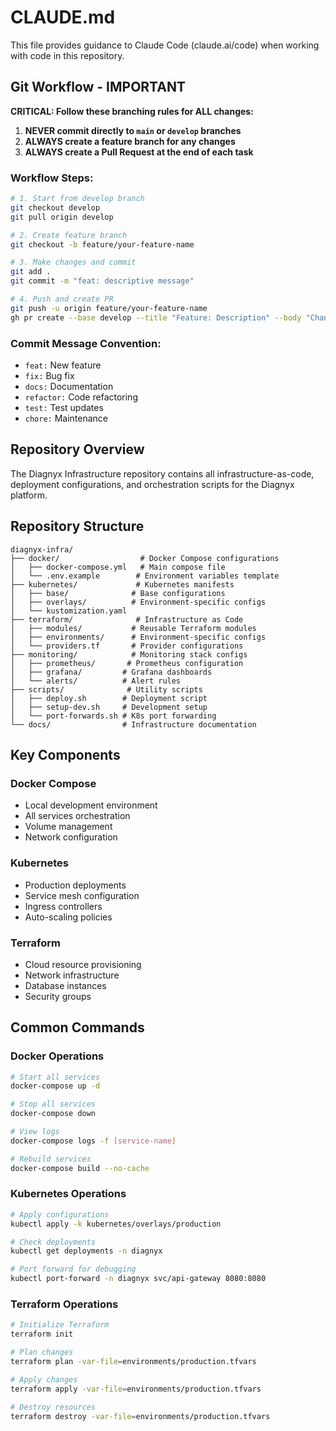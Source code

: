 # CLAUDE.md

This file provides guidance to Claude Code (claude.ai/code) when working with code in this repository.

## Git Workflow - IMPORTANT

**CRITICAL: Follow these branching rules for ALL changes:**

1. **NEVER commit directly to `main` or `develop` branches**
2. **ALWAYS create a feature branch for any changes**
3. **ALWAYS create a Pull Request at the end of each task**

### Workflow Steps:
```bash
# 1. Start from develop branch
git checkout develop
git pull origin develop

# 2. Create feature branch
git checkout -b feature/your-feature-name

# 3. Make changes and commit
git add .
git commit -m "feat: descriptive message"

# 4. Push and create PR
git push -u origin feature/your-feature-name
gh pr create --base develop --title "Feature: Description" --body "Changes made"
```

### Commit Message Convention:
- `feat:` New feature
- `fix:` Bug fix
- `docs:` Documentation
- `refactor:` Code refactoring
- `test:` Test updates
- `chore:` Maintenance

## Repository Overview

The Diagnyx Infrastructure repository contains all infrastructure-as-code, deployment configurations, and orchestration scripts for the Diagnyx platform.

## Repository Structure

```
diagnyx-infra/
├── docker/                  # Docker Compose configurations
│   ├── docker-compose.yml   # Main compose file
│   └── .env.example        # Environment variables template
├── kubernetes/             # Kubernetes manifests
│   ├── base/              # Base configurations
│   ├── overlays/          # Environment-specific configs
│   └── kustomization.yaml
├── terraform/              # Infrastructure as Code
│   ├── modules/           # Reusable Terraform modules
│   ├── environments/      # Environment-specific configs
│   └── providers.tf       # Provider configurations
├── monitoring/            # Monitoring stack configs
│   ├── prometheus/       # Prometheus configuration
│   ├── grafana/         # Grafana dashboards
│   └── alerts/          # Alert rules
├── scripts/              # Utility scripts
│   ├── deploy.sh        # Deployment script
│   ├── setup-dev.sh     # Development setup
│   └── port-forwards.sh # K8s port forwarding
└── docs/                # Infrastructure documentation
```

## Key Components

### Docker Compose
- Local development environment
- All services orchestration
- Volume management
- Network configuration

### Kubernetes
- Production deployments
- Service mesh configuration
- Ingress controllers
- Auto-scaling policies

### Terraform
- Cloud resource provisioning
- Network infrastructure
- Database instances
- Security groups

## Common Commands

### Docker Operations
```bash
# Start all services
docker-compose up -d

# Stop all services
docker-compose down

# View logs
docker-compose logs -f [service-name]

# Rebuild services
docker-compose build --no-cache
```

### Kubernetes Operations
```bash
# Apply configurations
kubectl apply -k kubernetes/overlays/production

# Check deployments
kubectl get deployments -n diagnyx

# Port forward for debugging
kubectl port-forward -n diagnyx svc/api-gateway 8080:8080
```

### Terraform Operations
```bash
# Initialize Terraform
terraform init

# Plan changes
terraform plan -var-file=environments/production.tfvars

# Apply changes
terraform apply -var-file=environments/production.tfvars

# Destroy resources
terraform destroy -var-file=environments/production.tfvars
```